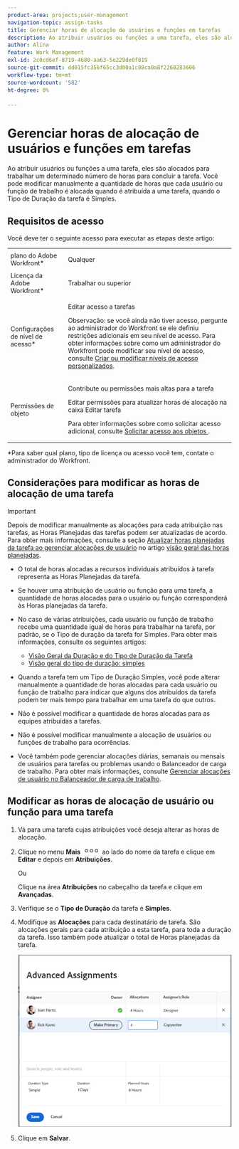 ```yaml
---
product-area: projects;user-management
navigation-topic: assign-tasks
title: Gerenciar horas de alocação de usuários e funções em tarefas
description: Ao atribuir usuários ou funções a uma tarefa, eles são alocados para trabalhar um determinado número de horas para concluir a tarefa. Você pode modificar manualmente a quantidade de horas que cada usuário ou função de trabalho é alocada quando é atribuída a uma tarefa, quando o Tipo de Duração da tarefa é Simples.
author: Alina
feature: Work Management
exl-id: 2c0cd6ef-8719-4680-aa63-5e229de0f819
source-git-commit: dd015fc356f65cc3d00a1c88ca0a8f2268283606
workflow-type: tm+mt
source-wordcount: '582'
ht-degree: 0%

---
```


# Gerenciar horas de alocação de usuários e funções em tarefas

Ao atribuir usuários ou funções a uma tarefa, eles são alocados para trabalhar um determinado número de horas para concluir a tarefa. Você pode modificar manualmente a quantidade de horas que cada usuário ou função de trabalho é alocada quando é atribuída a uma tarefa, quando o Tipo de Duração da tarefa é Simples.

## Requisitos de acesso

Você deve ter o seguinte acesso para executar as etapas deste artigo:

<table style="table-layout:auto"> 
 <col> 
 <col> 
 <tbody> 
  <tr> 
   <td role="rowheader">plano do Adobe Workfront*</td> 
   <td> <p>Qualquer</p> </td> 
  </tr> 
  <tr> 
   <td role="rowheader">Licença da Adobe Workfront*</td> 
   <td> <p>Trabalhar ou superior</p> </td> 
  </tr> 
  <tr> 
   <td role="rowheader">Configurações de nível de acesso*</td> 
   <td> <p>Editar acesso a tarefas</p> <p>Observação: se você ainda não tiver acesso, pergunte ao administrador do Workfront se ele definiu restrições adicionais em seu nível de acesso. Para obter informações sobre como um administrador do Workfront pode modificar seu nível de acesso, consulte <a href="../../../administration-and-setup/add-users/configure-and-grant-access/create-modify-access-levels.md" class="MCXref xref">Criar ou modificar níveis de acesso personalizados</a>.</p> </td> 
  </tr> 
  <tr> 
   <td role="rowheader">Permissões de objeto</td> 
   <td> <p>Contribute ou permissões mais altas para a tarefa</p> <p>Editar permissões para atualizar horas de alocação na caixa Editar tarefa</p> <p>Para obter informações sobre como solicitar acesso adicional, consulte <a href="../../../workfront-basics/grant-and-request-access-to-objects/request-access.md" class="MCXref xref">Solicitar acesso aos objetos </a>.</p> </td> 
  </tr> 
 </tbody> 
</table>

&#42;Para saber qual plano, tipo de licença ou acesso você tem, contate o administrador do Workfront.

## Considerações para modificar as horas de alocação de uma tarefa

>[!IMPORTANT]
>
>Depois de modificar manualmente as alocações para cada atribuição nas tarefas, as Horas Planejadas das tarefas podem ser atualizadas de acordo. Para obter mais informações, consulte a seção [Atualizar horas planejadas da tarefa ao gerenciar alocações de usuário](../../../manage-work/tasks/task-information/planned-hours.md#update) no artigo [visão geral das horas planejadas](../../../manage-work/tasks/task-information/planned-hours.md).

* O total de horas alocadas a recursos individuais atribuídos à tarefa representa as Horas Planejadas da tarefa.
* Se houver uma atribuição de usuário ou função para uma tarefa, a quantidade de horas alocadas para o usuário ou função corresponderá às Horas planejadas da tarefa.
* No caso de várias atribuições, cada usuário ou função de trabalho recebe uma quantidade igual de horas para trabalhar na tarefa, por padrão, se o Tipo de duração da tarefa for Simples. Para obter mais informações, consulte os seguintes artigos:

   * [Visão Geral da Duração e do Tipo de Duração da Tarefa](../../../manage-work/tasks/taskdurtn/task-duration-and-duration-type.md)
   * [Visão geral do tipo de duração: simples](../../../manage-work/tasks/taskdurtn/simple-duration-type.md)

* Quando a tarefa tem um Tipo de Duração Simples, você pode alterar manualmente a quantidade de horas alocadas para cada usuário ou função de trabalho para indicar que alguns dos atribuídos da tarefa podem ter mais tempo para trabalhar em uma tarefa do que outros.
* Não é possível modificar a quantidade de horas alocadas para as equipes atribuídas a tarefas.
* Não é possível modificar manualmente a alocação de usuários ou funções de trabalho para ocorrências.
* Você também pode gerenciar alocações diárias, semanais ou mensais de usuários para tarefas ou problemas usando o Balanceador de carga de trabalho. Para obter mais informações, consulte [Gerenciar alocações de usuário no Balanceador de carga de trabalho](../../../resource-mgmt/workload-balancer/manage-user-allocations-workload-balancer.md).

## Modificar as horas de alocação de usuário ou função para uma tarefa

1. Vá para uma tarefa cujas atribuições você deseja alterar as horas de alocação.
1. Clique no menu **Mais** ![](assets/qs-more-icon-on-an-object.png) ao lado do nome da tarefa e clique em **Editar** e depois em **Atribuições**.

   Ou

   Clique na área **Atribuições** no cabeçalho da tarefa e clique em **Avançadas**.

1. Verifique se o **Tipo de Duração** da tarefa é **Simples**.
1. Modifique as **Alocações** para cada destinatário de tarefa. São alocações gerais para cada atribuição a esta tarefa, para toda a duração da tarefa. Isso também pode atualizar o total de Horas planejadas da tarefa.

   ![Modificar alocações](assets/advanced-assignments-duration-type-allocations.png)

1. Clique em **Salvar**.
